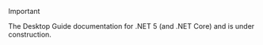 
> [!IMPORTANT]
> The Desktop Guide documentation for .NET 5 (and .NET Core) and is under construction.
